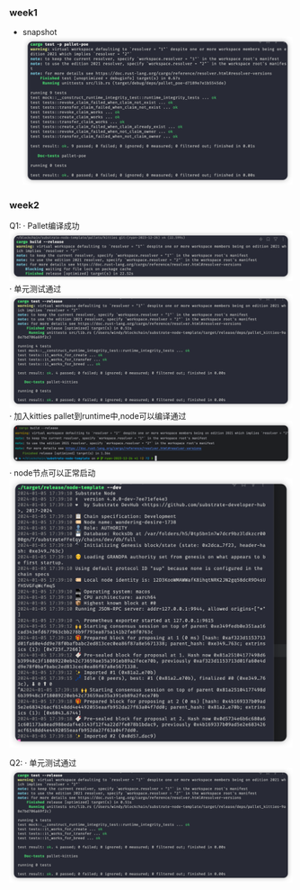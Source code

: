 ### week1

* snapshot
![week1](./img/week1.png)

### week2

Q1:
· Pallet编译成功
  ![week2_1_1](./img/week2_q1_1.png)
· 单元测试通过
  ![week2_1_2](./img/week2_q1_2.png)
· 加入kitties pallet到runtime中,node可以编译通过
  ![week2_1_3](./img/week2_q1_3.png)
· node节点可以正常启动
  ![week2_1_4](./img/week2_q1_4.png)

Q2:
· 单元测试通过
  ![week2_1_2](./img/week2_q1_2.png)

